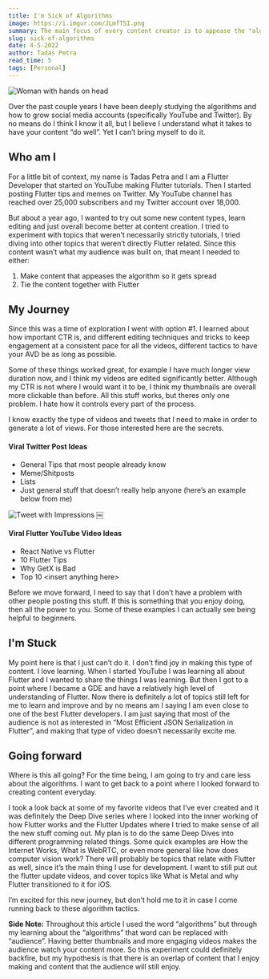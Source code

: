 ```yaml
---
title: I'm Sick of Algorithms
image: https://i.imgur.com/JLmfTSI.png
summary: The main focus of every content creator is to appease the "algorithm" and I'm over it.
slug: sick-of-algorithms
date: 4-5-2022
author: Tadas Petra
read_time: 5
tags: [Personal]
---
```


![Woman with hands on head](https://i.imgur.com/JLmfTSI.png)

Over the past couple years I have been deeply studying the algorithms and how to grow social media accounts (specifically YouTube and Twitter). By no means do I think I know it all, but I believe I understand what it takes to have your content “do well”. Yet I can’t bring myself to do it.

## Who am I

For a little bit of context, my name is Tadas Petra and I am a Flutter Developer that started on YouTube making Flutter tutorials. Then I started posting Flutter tips and memes on Twitter. My YouTube channel has reached over 25,000 subscribers and my Twitter account over 18,000.

But about a year ago, I wanted to try out some new content types, learn editing and just overall become better at content creation. I tried to experiment with topics that weren’t necessarily strictly tutorials, I tried diving into other topics that weren’t directly Flutter related. Since this content wasn’t what my audience was built on, that meant I needed to either:

1. Make content that appeases the algorithm so it gets spread
2. Tie the content together with Flutter

## My Journey

Since this was a time of exploration I went with option #1. I learned about how important CTR is, and different editing techniques and tricks to keep engagement at a consistent pace for all the videos, different tactics to have your AVD be as long as possible.

Some of these things worked great, for example I have much longer view duration now, and I think my videos are edited significantly better. Although my CTR is not where I would want it to be, I think my thumbnails are overall more clickable than before. All this stuff works, but theres only one problem. I hate how it controls every part of the process.

I know exactly the type of videos and tweets that I need to make in order to generate a lot of views. For those interested here are the secrets.

#### Viral Twitter Post Ideas

- General Tips that most people already know
- Meme/Shitposts
- Lists
- Just general stuff that doesn’t really help anyone (here’s an example below from me)

![Tweet with Impressions](https://i.imgur.com/9k4OCKL.jpg)
￼

#### Viral Flutter YouTube Video Ideas

- React Native vs Flutter
- 10 Flutter Tips
- Why GetX is Bad
- Top 10 <insert anything here\>

Before we move forward, I need to say that I don’t have a problem with other people posting this stuff. If this is something that you enjoy doing, then all the power to you. Some of these examples I can actually see being helpful to beginners.

## I'm Stuck

My point here is that I just can’t do it. I don’t find joy in making this type of content. I love learning. When I started YouTube I was learning all about Flutter and I wanted to share the things I was learning. But then I got to a point where I became a GDE and have a relatively high level of understanding of Flutter. Now there is definitely a lot of topics still left for me to learn and improve and by no means am I saying I am even close to one of the best Flutter developers. I am just saying that most of the audience is not as interested in “Most Efficient JSON Serialization in Flutter”, and making that type of video doesn’t necessarily excite me.

## Going forward

Where is this all going?
For the time being, I am going to try and care less about the algorithms. I want to get back to a point where I looked forward to creating content everyday.

I took a look back at some of my favorite videos that I’ve ever created and it was definitely the Deep Dive series where I looked into the inner working of how Flutter works and the Flutter Updates where I tried to make sense of all the new stuff coming out. My plan is to do the same Deep Dives into different programming related things. Some quick examples are How the Internet Works, What is WebRTC, or even more general like how does computer vision work? There will probably be topics that relate with Flutter as well, since it’s the main thing I use for development. I want to still put out the flutter update videos, and cover topics like What is Metal and why Flutter transitioned to it for iOS.

I’m excited for this new journey, but don’t hold me to it in case I come running back to these algorithm tactics.

**Side Note:** Throughout this article I used the word “algorithms” but through my learning about the “algorithms” that word can be replaced with “audience”. Having better thumbnails and more engaging videos makes the audience watch your content more. So this experiment could definitely backfire, but my hypothesis is that there is an overlap of content that I enjoy making and content that the audience will still enjoy.
